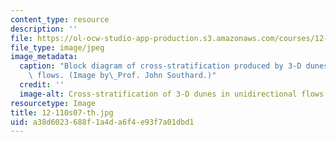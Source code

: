 ```yaml
---
content_type: resource
description: ''
file: https://ol-ocw-studio-app-production.s3.amazonaws.com/courses/12-110-sedimentary-geology-spring-2007/a38d6023688f1a4da6f4e93f7a01dbd1_12-110s07-th.jpg
file_type: image/jpeg
image_metadata:
  caption: "Block diagram of cross-stratification produced by 3-D dunes in unidirectional\
    \ flows. (Image by\_Prof. John Southard.)"
  credit: ''
  image-alt: Cross-stratification of 3-D dunes in unidirectional flows.
resourcetype: Image
title: 12-110s07-th.jpg
uid: a38d6023-688f-1a4d-a6f4-e93f7a01dbd1
---
```

